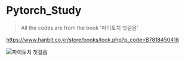 # Pytorch_Study

> All the codes are from the book '파이토치 첫걸음'

<https://www.hanbit.co.kr/store/books/look.php?p_code=B7818450418>

![파이토치 첫걸음](https://user-images.githubusercontent.com/77844152/111056776-26d74d00-84c5-11eb-8bf7-37e65e4ce533.jpg)
